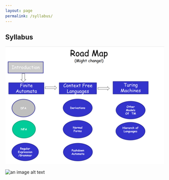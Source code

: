 ```yaml
---
layout: page
permalink: /syllabus/
---
```


## Syllabus

<img src="/_images/syl.jpg"
     alt="Markdown Monster icon"
     style="float: center; margin-right: 10px;" >

![an image alt text]({{https://zahra-amiri.github.io/Automata_Theory}}/_images/syl.jpg "..")

